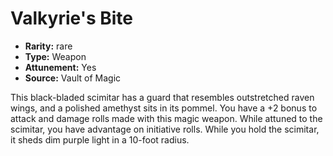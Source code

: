 
# Valkyrie's Bite

* **Rarity:** rare
* **Type:** Weapon
* **Attunement:** Yes
* **Source:** Vault of Magic


This black-bladed scimitar has a guard that resembles outstretched raven wings, and a polished amethyst sits in its pommel. You have a +2 bonus to attack and damage rolls made with this magic weapon. While attuned to the scimitar, you have advantage on initiative rolls. While you hold the scimitar, it sheds dim purple light in a 10-foot radius.
